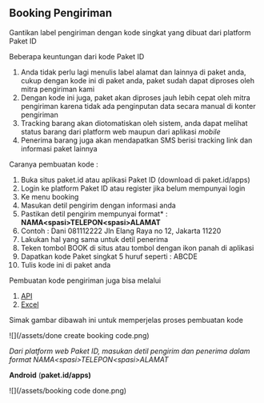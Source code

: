 ## Booking Pengiriman

Gantikan label pengiriman dengan kode singkat yang dibuat dari platform Paket ID

Beberapa keuntungan dari kode Paket ID

1. Anda tidak perlu lagi menulis label alamat dan lainnya di paket anda, cukup dengan kode ini di paket anda, paket sudah dapat diproses oleh mitra pengiriman kami
2. Dengan kode ini juga, paket akan diproses jauh lebih cepat oleh mitra pengiriman karena tidak ada penginputan data secara manual di konter pengiriman
3. Tracking barang akan diotomatiskan oleh sistem, anda dapat melihat status barang dari platform web maupun dari aplikasi _mobile_
4. Penerima barang juga akan mendapatkan SMS berisi tracking link dan informasi paket lainnya

Caranya pembuatan kode :

1. Buka situs paket.id atau aplikasi Paket ID \(download di paket.id\/apps\)
2. Login ke platform Paket ID atau register jika belum mempunyai login
3. Ke menu booking
4. Masukan detil pengirim dengan informasi anda
5. Pastikan detil pengirim mempunyai format\* : **NAMA&lt;spasi&gt;TELEPON&lt;spasi&gt;ALAMAT**
6. Contoh : Dani 081112222 Jln Elang Raya no 12, Jakarta 11220
7. Lakukan hal yang sama untuk detil penerima
8. Teken tombol BOOK di situs atau tombol dengan ikon panah di aplikasi
9. Dapatkan kode Paket singkat 5 huruf seperti : ABCDE
10. Tulis kode ini di paket anda

Pembuatan kode pengiriman juga bisa melalui

1. [API](versi-2.md)
2. [Excel](excel-upload.md)

Simak gambar dibawah ini untuk memperjelas proses pembuatan kode

![](/assets/done create booking code.png)

_Dari platform web Paket ID, masukan detil pengirim dan penerima dalam format NAMA&lt;spasi&gt;TELEPON&lt;spasi&gt;ALAMAT_

**Android** \(**paket.id\/apps\)**

![](/assets/booking code done.png)



